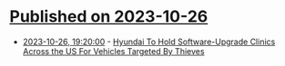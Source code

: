 # [Published on 2023-10-26](index.md)

* [2023-10-26, 19:20:00](https://tech.slashdot.org/story/23/10/26/1849224/hyundai-to-hold-software-upgrade-clinics-across-the-us-for-vehicles-targeted-by-thieves?utm_source=rss1.0mainlinkanon&utm_medium=feed) - [Hyundai To Hold Software-Upgrade Clinics Across the US For Vehicles Targeted By Thieves](https://tech.slashdot.org/story/23/10/26/1849224/hyundai-to-hold-software-upgrade-clinics-across-the-us-for-vehicles-targeted-by-thieves?utm_source=rss1.0mainlinkanon&utm_medium=feed)
